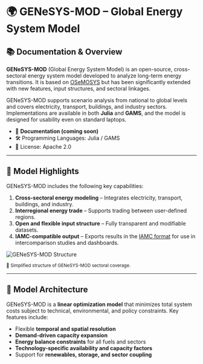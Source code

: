 # 🌍 GENeSYS-MOD – Global Energy System Model

## 📚 Documentation & Overview

**GENeSYS-MOD** (Global Energy System Model) is an open-source, cross-sectoral energy system model developed to analyze long-term energy transitions. It is based on [OSeMOSYS](http://www.osemosys.org/) but has been significantly extended with new features, input structures, and sectoral linkages.

GENeSYS-MOD supports scenario analysis from national to global levels and covers electricity, transport, buildings, and industry sectors. Implementations are available in both **Julia** and **GAMS**, and the model is designed for usability even on standard laptops.

- 📖 **Documentation (coming soon)**
- 🛠️ Programming Languages: Julia / GAMS  
- 📜 License: Apache 2.0

---

## 🧠 Model Highlights

GENeSYS-MOD includes the following key capabilities:

1. **Cross-sectoral energy modeling** – Integrates electricity, transport, buildings, and industry.
2. **Interregional energy trade** – Supports trading between user-defined regions.
3. **Open and flexible input structure** – Fully transparent and modifiable datasets.
4. **IAMC-compatible output** – Exports results in the [IAMC format](https://github.com/IAMconsortium) for use in intercomparison studies and dashboards.

![GENeSYS-MOD Structure](./_static/genesysmod_structure_new_drawio.png)

<sub>🔁 Simplified structure of GENeSYS-MOD sectoral coverage.</sub>

---

## 🧱 Model Architecture

GENeSYS-MOD is a **linear optimization model** that minimizes total system costs subject to technical, environmental, and policy constraints. Key features include:

- Flexible **temporal and spatial resolution**
- **Demand-driven capacity expansion**
- **Energy balance constraints** for all fuels and sectors
- **Technology-specific availability and capacity factors**
- Support for **renewables, storage, and sector coupling**
